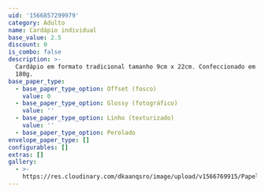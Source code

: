 ```yaml
---
uid: '1566857299979'
category: Adulto
name: Cardápio individual
base_value: 2.5
discount: 0
is_combo: false
description: >-
  Cardápio em formato tradicional tamanho 9cm x 22cm. Confeccionado em papel
  180g.
base_paper_type:
  - base_paper_type_option: Offset (fosco)
    value: 0
  - base_paper_type_option: Glossy (fotográfico)
    value: ''
  - base_paper_type_option: Linho (texturizado)
    value: ''
  - base_paper_type_option: Perolado
envelope_paper_type: []
configurables: []
extras: []
gallery:
  - >-
    https://res.cloudinary.com/dkaanqsro/image/upload/v1566769915/Papelaria%20adulto/Menu_individual_1_z9smqg.jpg
---
```


